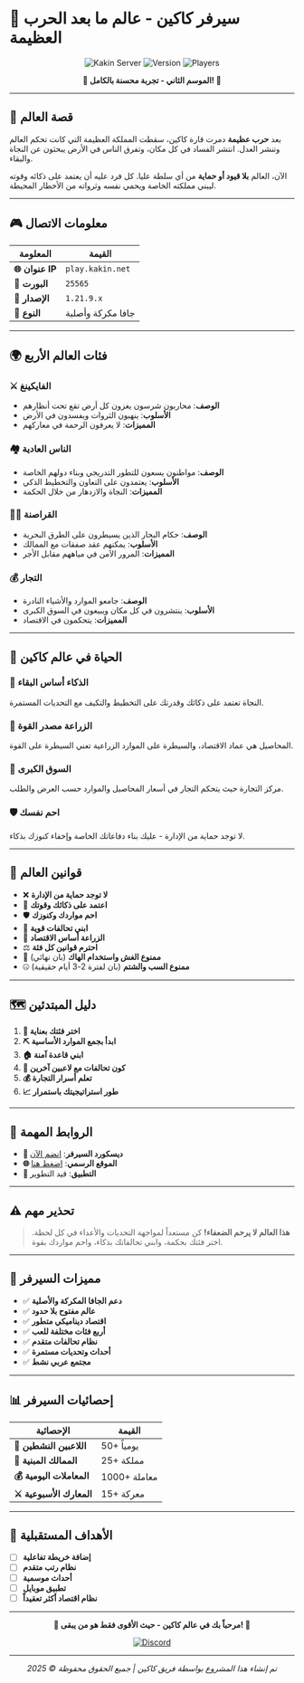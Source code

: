 # 🏰 سيرفر كاكين - عالم ما بعد الحرب العظيمة

<div align="center">

![Kakin Server](https://img.shields.io/badge/Minecraft-Server-green?style=for-the-badge&logo=minecraft)
![Version](https://img.shields.io/badge/Version-1.21.9.x-blue?style=for-the-badge)
![Players](https://img.shields.io/badge/Java-Cracked%20%26%20Premium-orange?style=for-the-badge)

**🌟 الموسم الثاني - تجربة محسنة بالكامل! 🌟**

</div>

---

## 📖 قصة العالم

بعد **حرب عظيمة** دمرت قارة كاكين، سقطت المملكة العظيمة التي كانت تحكم العالم وتنشر العدل. انتشر الفساد في كل مكان، وتفرق الناس في الأرض يبحثون عن النجاة والبقاء.

الآن، العالم **بلا قيود أو حماية** من أي سلطة عليا. كل فرد عليه أن يعتمد على ذكائه وقوته ليبني مملكته الخاصة ويحمي نفسه وثرواته من الأخطار المحيطة.

---

## 🎮 معلومات الاتصال

| المعلومة | القيمة |
|---------|--------|
| **🌐 عنوان IP** | `play.kakin.net` |
| **🔌 البورت** | `25565` |
| **📱 الإصدار** | `1.21.9.x` |
| **💎 النوع** | جافا مكركة وأصلية |

---

## 🌍 فئات العالم الأربع

### ⚔️ الفايكينغ
- **الوصف**: محاربون شرسون يغزون كل أرض تقع تحت أنظارهم
- **الأسلوب**: ينهبون الثروات ويفسدون في الأرض
- **المميزات**: لا يعرفون الرحمة في معاركهم

### 🏘️ الناس العادية
- **الوصف**: مواطنون يسعون للتطور التدريجي وبناء دولهم الخاصة
- **الأسلوب**: يعتمدون على التعاون والتخطيط الذكي
- **المميزات**: النجاة والازدهار من خلال الحكمة

### 🏴‍☠️ القراصنة
- **الوصف**: حكام البحار الذين يسيطرون على الطرق البحرية
- **الأسلوب**: يمكنهم عقد صفقات مع الممالك
- **المميزات**: المرور الآمن في مياههم مقابل الأجر

### 💰 التجار
- **الوصف**: جامعو الموارد والأشياء النادرة
- **الأسلوب**: ينتشرون في كل مكان ويبيعون في السوق الكبرى
- **المميزات**: يتحكمون في الاقتصاد

---

## 🌾 الحياة في عالم كاكين

### 🧠 الذكاء أساس البقاء
النجاة تعتمد على ذكائك وقدرتك على التخطيط والتكيف مع التحديات المستمرة.

### 🌱 الزراعة مصدر القوة
المحاصيل هي عماد الاقتصاد، والسيطرة على الموارد الزراعية تعني السيطرة على القوة.

### 🏪 السوق الكبرى
مركز التجارة حيث يتحكم التجار في أسعار المحاصيل والموارد حسب العرض والطلب.

### 🛡️ احم نفسك
لا توجد حماية من الإدارة - عليك بناء دفاعاتك الخاصة وإخفاء كنوزك بذكاء.

---

## 📜 قوانين العالم

- ❌ **لا توجد حماية من الإدارة**
- 🧠 **اعتمد على ذكائك وقوتك**
- 🛡️ **احم مواردك وكنوزك**
- 🤝 **ابني تحالفات قوية**
- 🌾 **الزراعة أساس الاقتصاد**
- ⚖️ **احترم قوانين كل فئة**
- 🚫 **ممنوع الغش واستخدام الهاك** (بان نهائي)
- 🤐 **ممنوع السب والشتم** (بان لفترة 2-3 أيام حقيقية)

---

## 🗺️ دليل المبتدئين

1. **🎯 اختر فئتك بعناية**
2. **⛏️ ابدأ بجمع الموارد الأساسية**
3. **🏠 ابني قاعدة آمنة**
4. **🤝 كون تحالفات مع لاعبين آخرين**
5. **💰 تعلم أسرار التجارة**
6. **📈 طور استراتيجيتك باستمرار**

---

## 🔗 الروابط المهمة

- **💬 ديسكورد السيرفر**: [انضم الآن](https://discord.gg/9Bzm5FXy8m)
- **🌐 الموقع الرسمي**: [اضغط هنا](https://mohamedhany2025.github.io/Kakin-Server-Minecraft/) 
- **📱 التطبيق**: قيد التطوير

---

## ⚠️ تحذير مهم

> **هذا العالم لا يرحم الضعفاء!** كن مستعداً لمواجهة التحديات والأعداء في كل لحظة. اختر فئتك بحكمة، وابني تحالفاتك بذكاء، واحم مواردك بقوة.

---

## 🌟 مميزات السيرفر

- ✅ **دعم الجافا المكركة والأصلية**
- ✅ **عالم مفتوح بلا حدود**
- ✅ **اقتصاد ديناميكي متطور**
- ✅ **أربع فئات مختلفة للعب**
- ✅ **نظام تحالفات متقدم**
- ✅ **أحداث وتحديات مستمرة**
- ✅ **مجتمع عربي نشط**

---

## 📊 إحصائيات السيرفر

| الإحصائية | القيمة |
|-----------|--------|
| **👥 اللاعبين النشطين** | 50+ يومياً |
| **🏰 الممالك المبنية** | 25+ مملكة |
| **💰 المعاملات اليومية** | 1000+ معاملة |
| **⚔️ المعارك الأسبوعية** | 15+ معركة |

---

## 🎯 الأهداف المستقبلية

- [ ] **إضافة خريطة تفاعلية**
- [ ] **نظام رتب متقدم**
- [ ] **أحداث موسمية**
- [ ] **تطبيق موبايل**
- [ ] **نظام اقتصاد أكثر تعقيداً**

---

<div align="center">

**🌟 مرحباً بك في عالم كاكين - حيث الأقوى فقط هو من يبقى! 🌟**

[![Discord](https://img.shields.io/badge/Discord-Join%20Server-7289da?style=for-the-badge&logo=discord)](https://discord.gg/9Bzm5FXy8m)

---

*تم إنشاء هذا المشروع بواسطة فريق كاكين | جميع الحقوق محفوظة © 2025*
